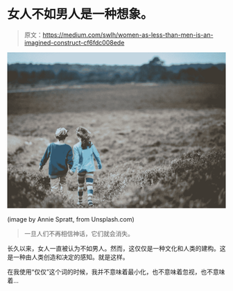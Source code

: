 # 女人不如男人是一种想象。

> 原文：<https://medium.com/swlh/women-as-less-than-men-is-an-imagined-construct-cf6fdc008ede>

![](img/9d0904e9b7812f4d126373df3b76abd4.png)

(image by Annie Spratt, from Unsplash.com)

> 一旦人们不再相信神话，它们就会消失。

长久以来，女人一直被认为不如男人。然而，这仅仅是一种文化和人类的建构。这是一种由人类创造和决定的感知。就是这样。

在我使用“仅仅”这个词的时候，我并不意味着最小化，也不意味着忽视，也不意味着…